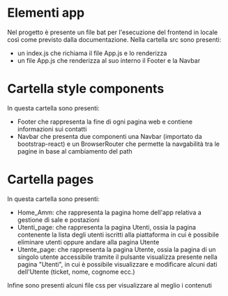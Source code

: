 # Elementi app
Nel progetto è presente un file bat per l'esecuzione del frontend in locale così come previsto dalla documentazione. Nella cartella src sono presenti:
- un index.js che richiama il file App.js e lo renderizza
- un file App.js che renderizza al suo interno il Footer e la Navbar
# Cartella style components 
In questa cartella sono presenti:
- Footer che rappresenta la fine di ogni pagina web e contiene informazioni sui contatti
- Navbar che presenta due componenti una Navbar (importato da bootstrap-react) e un BrowserRouter che permette la navgabilità tra le pagine in base al cambiamento del path
# Cartella pages 
In questa cartella sono presenti:
- Home_Amm: che rappresenta la pagina home dell'app relativa a gestione di sale e postazioni
- Utenti_page: che rappresenta la pagina Utenti, ossia la pagina contenente la lista degli utenti iscritti alla piattaforma in cui è possibile eliminare utenti oppure andare alla pagina Utente
- Utente_page: che rappresenta la pagina Utente, ossia la pagina di un singolo utente accessibile tramite il pulsante visualizza presente nella pagina "Utenti", in cui è possibile visualizzare e modificare alcuni dati dell'Utente (ticket, nome, cognome ecc.) 

Infine sono presenti alcuni file css per visualizzare al meglio i contenuti
